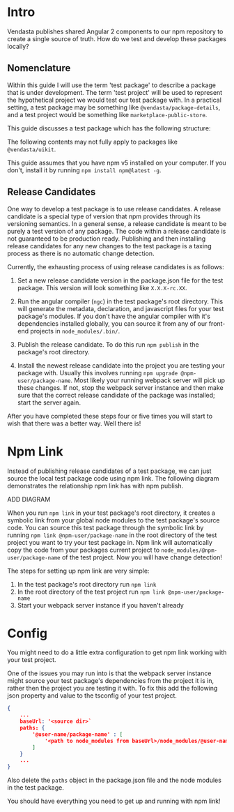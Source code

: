 

# Intro

Vendasta publishes shared Angular 2 components to our npm repository to create a single source of truth. How do we test and develop these packages locally?

## Nomenclature

Within this guide I will use the term 'test package' to describe a package that is under development. The term 'test project' will be used to represent the hypothetical project we would test our test package with. In a practical setting, a test package may be something like `@vendasta/package-details`, and a test project would be something like `marketplace-public-store`.

This guide discusses a test package which has the following structure:

<INSERT DIAGRAM>

The following contents may not fully apply to packages like `@vendasta/uikit`.

This guide assumes that you have npm v5 installed on your computer. If you don't, install it by running `npm install npm@latest -g`.

## Release Candidates

One way to develop a test package is to use release candidates. A release candidate is a special type of version that npm provides through its versioning semantics. In a general sense, a release candidate is meant to be purely a test version of any package. The code within a release candidate is not guaranteed to be production ready. Publishing and then installing release candidates for any new changes to the test package is a taxing process as there is no automatic change detection. 

Currently, the exhausting process of using release candidates is as follows:

1. Set a new release candidate version in the package.json file for the test package. This version will look something like `X.X.X-rc.XX`.

2. Run the angular compiler (`ngc`) in the test package's root directory. This will generate the metadata, declaration, and javascript files for your test package's modules. If you don't have the angular compiler with it's dependencies installed globally, you can source it from any of our front-end projects in `node_modules/.bin/`.

3. Publish the release candidate. To do this run `npm publish` in the package's root directory.

4. Install the newest release candidate into the project you are testing your package with. Usually this involves running `npm upgrade @npm-user/package-name`. Most likely your running webpack server will pick up these changes. If not, stop the webpack server instance and then make sure that the correct release candidate of the package was installed; start the server again.

After you have completed these steps four or five times you will start to wish that there was a better way. Well there is!

# Npm Link

Instead of publishing release candidates of a test package, we can just source the local test package code using npm link. The following diagram demonstrates the relationship npm link has with npm publish.

ADD DIAGRAM

When you run `npm link` in your test package's root directory, it creates a symbolic link from your global node modules to the test package's source code. You can source this test package through the symbolic link by running `npm link @npm-user/package-name` in the root directory of the test project you want to try your test package in. Npm link will automatically copy the code from your packages current project to `node_modules/@npm-user/package-name` of the test project. Now you will have change detection! 

The steps for setting up npm link are very simple:

1. In the test package's root directory run `npm link`
2. In the root directory of the test project run `npm link @npm-user/package-name`
3. Start your webpack server instance if you haven't already

# Config

You might need to do a little extra configuration to get npm link working with your test project.

One of the issues you may run into is that the webpack server instance might source your test package's dependencies from the project it is in, rather then the project you are testing it with. To fix this add the following json property and value to the tsconfig of your test project.

``` json
{
    ...
    baseUrl: '<source dir>`
    paths: {
        '@user-name/package-name' : [
            '<path to node_modules from baseUrl>/node_modules/@user-name/package-name`
        ]
    }
    ...
}
```

Also delete the `paths` object in the package.json file and the node modules in the test package.

You should have everything you need to get up and running with npm link!

